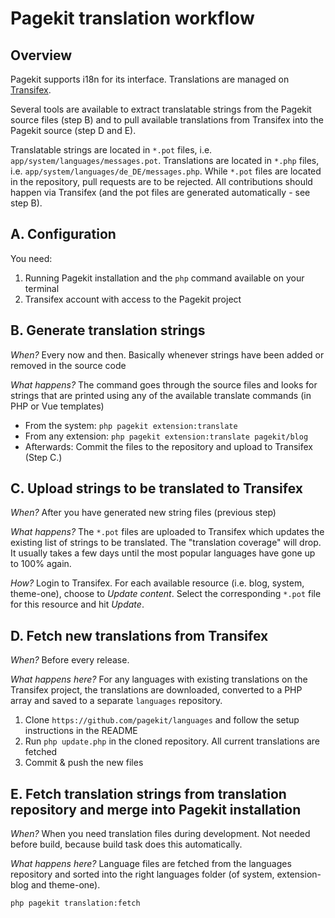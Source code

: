 # Pagekit translation workflow

## Overview

Pagekit supports i18n for its interface. Translations are managed on [Transifex](https://www.transifex.com/pagekit/pagekit-cms).

Several tools are available to extract translatable strings from the Pagekit source files (step B) and to pull available translations from Transifex into the Pagekit source (step D and E).

Translatable strings are located in `*.pot` files, i.e. `app/system/languages/messages.pot`. Translations are located in `*.php` files, i.e. `app/system/languages/de_DE/messages.php`. While `*.pot` files are located in the repository, pull requests are to be rejected. All contributions should happen via Transifex (and the pot files are generated automatically - see step B).

## A. Configuration

You need:

1. Running Pagekit installation and the `php` command available on your terminal
2. Transifex account with access to the Pagekit project

## B. Generate translation strings

*When?* Every now and then. Basically whenever strings have been added or removed in the source code

*What happens?* The command goes through the source files and looks for strings that are printed using any of the available translate commands (in PHP or Vue templates)

- From the system: `php pagekit extension:translate`
- From any extension: `php pagekit extension:translate pagekit/blog`
- Afterwards: Commit the files to the repository and upload to Transifex (Step C.)

## C. Upload strings to be translated to Transifex

*When?* After you have generated new string files (previous step)

*What happens?* The `*.pot` files are uploaded to Transifex which updates the existing list of strings to be translated. The "translation coverage" will drop. It usually takes a few days until the most popular languages have gone up to 100% again.

*How?* Login to Transifex. For each available resource (i.e. blog, system, theme-one), choose to *Update content*. Select the corresponding `*.pot` file for this resource and hit *Update*.

## D. Fetch new translations from Transifex

*When?* Before every release.

*What happens here?* For any languages with existing translations on the Transifex project, the translations are downloaded, converted to a PHP array and saved to a separate `languages` repository.

1. Clone `https://github.com/pagekit/languages` and follow the setup instructions in the README
2. Run `php update.php` in the cloned repository. All current translations are fetched
3. Commit & push the new files

## E. Fetch translation strings from translation repository and merge into Pagekit installation

*When?* When you need translation files during development. Not needed before build, because build task does this automatically.

*What happens here?* Language files are fetched from the languages repository and sorted into the right languages folder (of system, extension-blog and theme-one).

`php pagekit translation:fetch`
